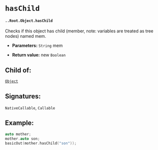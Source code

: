 # `hasChild`

#### `..Root.Object.hasChild`

Checks if this object has child (member, note: variables are treated as tree nodes) named mem.

* **Parameters:** `String` mem

* **Return value:** new `Boolean`

## Child of:

[`Object`](docs..Root.Object.md)

## Signatures:

`NativeCallable`, `Callable`

## Example:

```c
auto mother;
mother.auto son;
basicOut(mother.hasChild("son"));
```